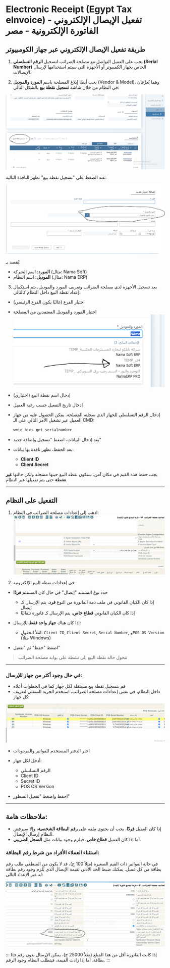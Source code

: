 <rtl>

# Electronic Receipt (Egypt Tax eInvoice) تفعيل الإيصال الإلكتروني - الفاتورة الإلكترونية - مصر

## طريقة تفعيل الإيصال الإلكتروني عبر جهاز الكومبيوتر

1. يجب على العميل التواصل مع مصلحة الضرائب لتسجيل **الرقم التسلسلي (Serial Number)** الخاص بجهاز الكمبيوتر أو الأجهزة التي سيتم استخدامها لإرسال الإيصالات.

2. يجب أيضًا إبلاغ المصلحة باسم **المورد والموديل** (Vendor & Model)، وهما يُعرَّفان في النظام من خلال شاشة **تسجيل نقطة بيع** بالشكل التالي:

![Register POS screenshot](images/electronic-receipt-register-pos.png)

عند الضغط على "تسجيل نقطة بيع" تظهر النافذة التالية:

![Register POS Details](images/electronic-receipt-register-pos-details.png)

يُقصد بـ:

* **المورد**: اسم الشركة (مثال: Nama Soft)
* **الموديل**: اسم النظام (مثال: Nama ERP)

3. بعد تسجيل الأجهزة لدى مصلحة الضرائب وتعريف المورد والموديل، يتم استكمال إعداد نقطة البيع داخل النظام كالتالي:

* اختيار الفرع (غالبًا يكون الفرع الرئيسي)

* اختيار المورد والموديل المعتمدين من المصلحة
  ![Nama ERP system name in egtax website](images/electronic-receipt-register-system-name.png)

* إدخال اسم نقطة البيع (اختياري)

* إدخال تاريخ التفعيل حسب رغبة العميل

* إدخال الرقم التسلسلي للجهاز الذي سجلته المصلحة. يمكن الحصول عليه من جهاز العميل عبر تشغيل الأمر التالي على الـ CMD:

  ```bash
  wmic bios get serialnumber
  ```

* بعد إدخال البيانات، اضغط "تسجيل وإضافة جديد"

* بعد الحفظ، تظهر نافذة بها بيانات:

    * **Client ID**
    * **Client Secret**

يجب حفظ هذه القيم في مكان آمن.
ستكون نقطة البيع حينها مسجلة ولكن حالتها **غير نشطة** حتى يتم تفعيلها عبر النظام.

---

## التفعيل على النظام

1. اذهب إلى إعدادات مصلحة الضرائب في النظام:
   ![Nama ERP Tax Authority Configuration](images/electronic-receipt-nama-tax-config.png)

2. في إعدادات نقطة البيع الإلكترونية:

* حدد نوع المستند "إيصال" في حال كان المستلم **فردًا**

    * إذا كان الكيان القانوني في ملف ذمة الفاتورة من النوع **فرد**، يتم الإرسال كـ إيصال
    * إذا كان الكيان القانوني **قطاع خاص**، يتم الإرسال كـ فاتورة تلقائيًا

* إذا كان هناك **جهاز واحد فقط** للإرسال:

    * املأ الحقول: `Client ID`, `Client Secret`, `Serial Number`, و`POS OS Version` (مثلاً Windows)

* اضغط "حفظ" ثم "تفعيل"

> تتحول حالة نقطة البيع إلى نشطة على بوابة مصلحة الضرائب

---

### في حال وجود أكثر من جهاز للإرسال:

* قم بتسجيل نقطة بيع مستقلة لكل جهاز كما في الخطوات أعلاه
* داخل النظام، في نفس إعدادات مصلحة الضرائب، استخدم الجريد السفلي لتعريف كل جهاز:

![Receipt Serials in Nama ERP](images/electronic-receipt-nama-serials.png)

* اختر الدفتر المستخدم للفواتير والمردودات

* أدخل لكل جهاز:

    * الرقم التسلسلي
    * Client ID
    * Secret ID
    * POS OS Version

* احفظ واضغط "تفعيل السطور"

---

## ملاحظات هامة:

* إذا كان العميل **فردًا**، يجب أن يحتوي ملفه على **رقم البطاقة الشخصية**، وإلا سيرفض النظام إرسال الإيصال.
* أما إذا كان العميل **قطاع خاص**، فيلزم وجود بيانات مثل **السجل الضريبي**.

### استثناء العملاء الأفراد من شرط رقم البطاقة:

في حالة الفواتير ذات القيم الصغيرة (مثلاً 100 ج)، قد لا يكون من المنطقي طلب رقم بطاقة من كل عميل.
يمكنك ضبط الحد الأدنى لقيمة الإيصال الذي يُلزم وجود رقم بطاقة له عبر الإعداد التالي:

![Minimum Value For Personal Receipts](images/electronic-receipt-nama-min-value-for-personal.png)

::: tip
 إذا كانت الفاتورة أقل من هذا المبلغ (مثلاً 25000 ج)، يمكن الإرسال بدون رقم بطاقة.
 أما إذا زادت القيمة، فيتطلب النظام وجود الرقم.
:::

</rtl>